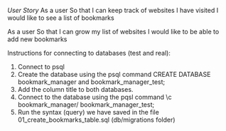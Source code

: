_User Story_
As a user
So that I can keep track of websites I have visited
I would like to see a list of bookmarks

As a user
So that I can grow my list of websites
I would like to be able to add new bookmarks

<!-- _Domain Model_
Client - /bookmarks
~get request -> ~
app
~.all~ -->

Instructions for connecting to databases (test and real):

1. Connect to psql
2. Create the database using the psql command CREATE DATABASE bookmark_manager and bookmark_manager_test;
3. Add the column title to both databases.
4. Connect to the database using the pqsl command \c bookmark_manager/ bookmark_manager_test;
5. Run the syntax (query) we have saved in the file 01_create_bookmarks_table.sql (db/migrations folder)
